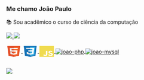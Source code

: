 ### Me chamo João Paulo
:books: Sou acadêmico o curso de ciência da computação 

<div>
  <a href="https://github.com/JoaoPauloMRodrigues">
  <img height="180em" src="https://github-readme-stats.vercel.app/api?username=JoaoPauloMRodrigues&show_icons=true&theme=onedark&include_all_commits=true&count_private=true"/>
  <img height="180em" src="https://github-readme-stats.vercel.app/api/top-langs/?username=JoaoPauloMRodrigues&layout=compact&langs_count=7&theme=onedark"/>
</div>
  <div style="display: inline_block"><br>
  <img align="center" alt="joao-HTML" height="30" width="40" src="https://raw.githubusercontent.com/devicons/devicon/master/icons/html5/html5-original.svg">
  <img align="center" alt="joao-CSS" height="30" width="40" src="https://raw.githubusercontent.com/devicons/devicon/master/icons/css3/css3-original.svg">
  <img align="center" alt="joao-Js" height="30" width="40" src="https://raw.githubusercontent.com/devicons/devicon/master/icons/javascript/javascript-plain.svg">
  <img align="center" alt="joao-php" height="30" width="40" src="https://cdn.jsdelivr.net/gh/devicons/devicon/icons/php/php-plain.svg">
  <img align="center" alt="joao-mysql" height="30" width="40" src="https://cdn.jsdelivr.net/gh/devicons/devicon/icons/mysql/mysql-original.svg">
</div>
  
  ##
  
  <div>
  <a href="https://www.linkedin.com/in/jo%C3%A3o-paulo-m-rodrigues-236368209/" target="_blank"><img src="https://img.shields.io/badge/-LinkedIn-%230077B5?style=for-the-badge&logo=linkedin&logoColor=white" target="_blank"></a> 
  </div>  
  
  
